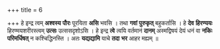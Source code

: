 +++
title = 6

+++
हे इन्द्र त्वम् **अश्वस्य** **पौरः** पूरयिता **असि** भवसि । तथा **गवां** **पुरुकृत्** बहुकर्तासि । हे **देव** **हिरण्ययः** हिरण्मयशरीरस्त्वम् **उत्सः** उत्ससदृशोऽसि । हे इन्द्र **त्वे** त्वयि वर्तमानं **दानम्** अस्मद्विषयं देयं धनं वा **नकिः** **परिमर्धिषत्** न कश्चिद्धिनस्ति । अतः **यद्यद्यामि** याचे **तदा** **भर** आहर मह्यम् ॥